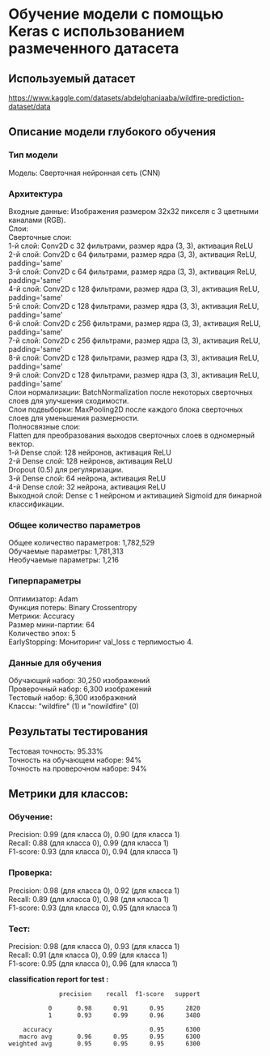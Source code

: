 # Обучение модели с помощью Keras с использованием размеченного датасета

## Используемый датасет
https://www.kaggle.com/datasets/abdelghaniaaba/wildfire-prediction-dataset/data

## Описание модели глубокого обучения
### Тип модели
Модель: Сверточная нейронная сеть (CNN)
### Архитектура  
Входные данные: Изображения размером 32x32 пикселя с 3 цветными каналами (RGB).  
Слои:  
Сверточные слои:  
1-й слой: Conv2D с 32 фильтрами, размер ядра (3, 3), активация ReLU  
2-й слой: Conv2D с 64 фильтрами, размер ядра (3, 3), активация ReLU, padding='same'  
3-й слой: Conv2D с 64 фильтрами, размер ядра (3, 3), активация ReLU, padding='same'  
4-й слой: Conv2D с 128 фильтрами, размер ядра (3, 3), активация ReLU, padding='same'  
5-й слой: Conv2D с 128 фильтрами, размер ядра (3, 3), активация ReLU, padding='same'  
6-й слой: Conv2D с 256 фильтрами, размер ядра (3, 3), активация ReLU, padding='same'  
7-й слой: Conv2D с 256 фильтрами, размер ядра (3, 3), активация ReLU, padding='same'  
8-й слой: Conv2D с 128 фильтрами, размер ядра (3, 3), активация ReLU, padding='same'  
9-й слой: Conv2D с 128 фильтрами, размер ядра (3, 3), активация ReLU, padding='same'  
Слои нормализации: BatchNormalization после некоторых сверточных слоев для улучшения сходимости.  
Слои подвыборки: MaxPooling2D после каждого блока сверточных слоев для уменьшения размерности.  
Полносвязные слои:  
Flatten для преобразования выходов сверточных слоев в одномерный вектор.  
1-й Dense слой: 128 нейронов, активация ReLU  
2-й Dense слой: 128 нейронов, активация ReLU  
Dropout (0.5) для регуляризации.  
3-й Dense слой: 64 нейрона, активация ReLU  
4-й Dense слой: 32 нейрона, активация ReLU  
Выходной слой: Dense с 1 нейроном и активацией Sigmoid для бинарной классификации.  
### Общее количество параметров  
Общее количество параметров: 1,782,529  
Обучаемые параметры: 1,781,313  
Необучаемые параметры: 1,216  
### Гиперпараметры  
Оптимизатор: Adam  
Функция потерь: Binary Crossentropy  
Метрики: Accuracy  
Размер мини-партии: 64  
Количество эпох: 5  
EarlyStopping: Мониторинг val_loss с терпимостью 4.  
### Данные для обучения  
Обучающий набор: 30,250 изображений  
Проверочный набор: 6,300 изображений  
Тестовый набор: 6,300 изображений  
Классы: "wildfire" (1) и "nowildfire" (0)    

## Результаты тестирования  
Тестовая точность: 95.33%  
Точность на обучающем наборе: 94%  
Точность на проверочном наборе: 94%  

## Метрики для классов:  
### Обучение:  
Precision: 0.99 (для класса 0), 0.90 (для класса 1)  
Recall: 0.88 (для класса 0), 0.99 (для класса 1)  
F1-score: 0.93 (для класса 0), 0.94 (для класса 1)  
### Проверка:  
Precision: 0.98 (для класса 0), 0.92 (для класса 1)  
Recall: 0.89 (для класса 0), 0.98 (для класса 1)  
F1-score: 0.93 (для класса 0), 0.95 (для класса 1)  
### Тест:  
Precision: 0.98 (для класса 0), 0.93 (для класса 1)  
Recall: 0.91 (для класса 0), 0.99 (для класса 1)  
F1-score: 0.95 (для класса 0), 0.96 (для класса 1)  

**classification report for test :** 
```
              precision    recall  f1-score   support

           0       0.98      0.91      0.95      2820
           1       0.93      0.99      0.96      3480

    accuracy                           0.95      6300
   macro avg       0.96      0.95      0.95      6300
weighted avg       0.95      0.95      0.95      6300
```
